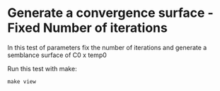 # Generate a convergence surface -  Fixed Number of iterations

In this test of parameters fix the number of iterations and generate a semblance surface of C0 x temp0

Run this test with make:

```
make view
```
